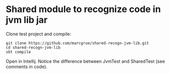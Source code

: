 # Shared module to recognize code in jvm lib jar 

Clone test project and compile:

    git clone https://github.com/marcgrue/shared-recogn-jvm-lib.git
    cd shared-recogn-jvm-lib
    sbt compile

Open in Intellij. Notice the difference between JvmTest and SharedTest (see comments in code). 
    
    